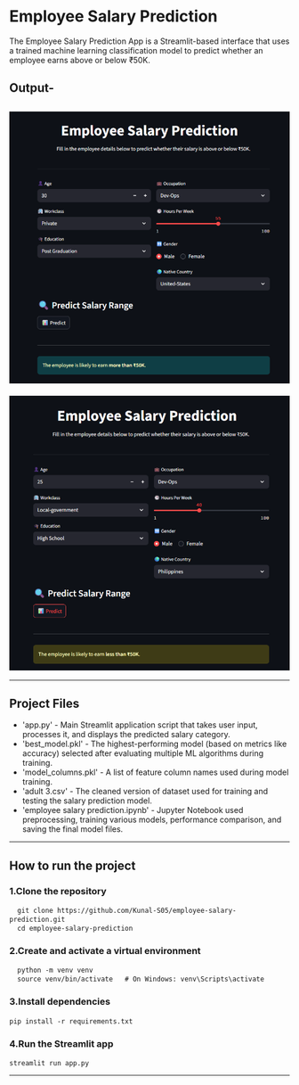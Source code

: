 # Employee Salary Prediction
The Employee Salary Prediction App is a Streamlit-based interface that uses a trained machine learning classification model to predict whether an employee earns above or below ₹50K.

## Output-

![OUTPUT](image/p1.png)
--
![OUTPUT](image/p2.png)

---

## Project Files 

  - 'app.py' - Main Streamlit application script that takes user input, processes it, and displays the predicted salary category.
  - 'best_model.pkl' - The highest-performing model (based on metrics like accuracy) selected after evaluating multiple ML algorithms during training.
  - 'model_columns.pkl' - A list of feature column names used during model training.
  - 'adult 3.csv' - The cleaned version of dataset used for training and testing the salary prediction model.
  - 'employee salary prediction.ipynb' - Jupyter Notebook used preprocessing, training various models, performance comparison, and saving the final model files.

---

## How to run the project

### 1.Clone the repository
      git clone https://github.com/Kunal-S05/employee-salary-prediction.git
      cd employee-salary-prediction

### 2.Create and activate a virtual environment
      python -m venv venv
      source venv/bin/activate   # On Windows: venv\Scripts\activate

### 3.Install dependencies
    pip install -r requirements.txt

### 4.Run the Streamlit app
    streamlit run app.py

----

